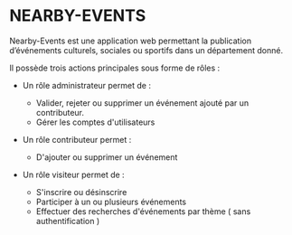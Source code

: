 # NEARBY-EVENTS

Nearby-Events est une application web permettant la publication d’événements culturels, sociales ou sportifs dans un département donné.

Il possède trois actions principales sous forme de rôles : 

- Un rôle administrateur permet de :   
    * Valider, rejeter ou supprimer un événement ajouté par un contributeur.   
    * Gérer les comptes d'utilisateurs
    
- Un rôle contributeur permet :  
    * D'ajouter ou supprimer un événement
    
- Un rôle visiteur permet de :  
    * S'inscrire ou désinscrire   
    * Participer à un ou plusieurs événements  
    * Effectuer des recherches d'événements par thème ( sans authentification )      

